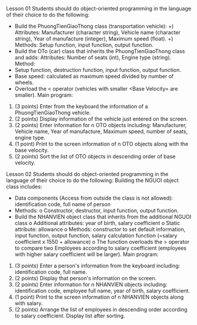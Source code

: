 Lesson 01 Students should do object-oriented programming in the language of their choice to do the following:

- Build the PhuongTienGiaoThong class (transportation vehicle):
+) Attributes: Manufacturer (character string), Vehicle name (character string), Year of manufacture (integer), Maximum speed (float).
+) Methods: Setup function, input function, output function.
- Build the OTo (car) class that inherits the PhuongTienGiaoThong class and adds:
Attributes: Number of seats (int), Engine type (string).
Method:
- Setup function, destruction function, input function, output function.
- Base speed: calculated as maximum speed divided by number of wheels.
- Overload the < operator (vehicles with smaller <Base Velocity= are smaller).
Main program:

1) (3 points) Enter from the keyboard the information of a PhuongTienGiaoThong vehicle.
2) (2 points) Display information of the vehicle just entered on the screen.
3) (2 points) Enter information for n OTO objects including: Manufacturer, Vehicle name, Year of manufacture, Maximum speed, number of seats, engine type.
4) (1 point) Print to the screen information of n OTO objects along with the base velocity.
5) (2 points) Sort the list of OTO objects in descending order of base velocity.

Lesson 02 Students should do object-oriented programming in the language of their choice to do the following:
Building the NGUOI object class includes:

- Data components (Access from outside the class is not allowed): identification code, full name of person
- Methods: o Constructor, destructor, input function, output function.
- Build the NHANVIEN object class that inherits from the additional NGUOI class
o Additional attributes: year of birth, salary coefficient
o Static attribute: allowance
o Methods: constructor to set default information, input function, output function, salary calculation function (=salary coefficient x 1550 + allowance)
o The function overloads the > operator to compare two Employees according to salary coefficient (employees with higher salary coefficient will be larger).
Main program:

1) (3 points) Enter a person's information from the keyboard including: identification code, full name.
2) (2 points) Display that person's information on the screen.
3) (2 points) Enter information for n NHANVIEN objects including: identification code, employee full name, year of birth, salary coefficient.
4) (1 point) Print to the screen information of n NHANVIEN objects along with salary.
5) (2 points) Arrange the list of employees in descending order according to salary coefficient. Display list after sorting.
